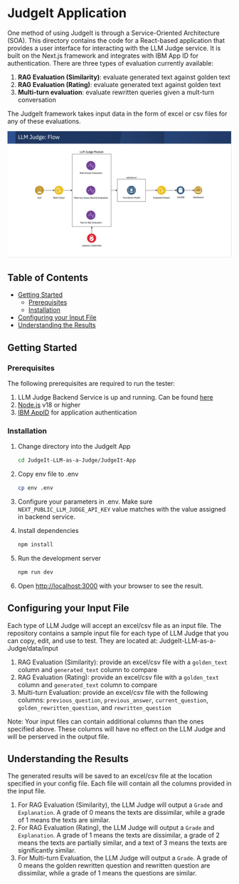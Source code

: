 <!-- ABOUT THE PROJECT -->

<!-- omit in toc -->
# JudgeIt Application

One method of using JudgeIt is through a Service-Oriented Architecture (SOA). This directory contains the code for a React-based application that provides a user interface for interacting with the LLM Judge service. It is built on the Next.js framework and integrates with IBM App ID for authentication. There are three types of evaluation currently available:

1. **RAG Evaluation (Similarity)**: evaluate generated text against golden text
2. **RAG Evaluation (Rating)**: evaluate generated text against golden text
3. **Multi-turn evaluation**: evaluate rewritten queries given a mult-turn conversation

The JudgeIt framework takes input data in the form of excel or csv files for any of these evaluations.

![LLM-Judges](/images/flow-diagram.png)

<!-- omit in toc -->
## Table of Contents

- [Getting Started](#getting-started)
  - [Prerequisites](#prerequisites)
  - [Installation](#installation)
- [Configuring your Input File](#configuring-your-input-file)
- [Understanding the Results](#understanding-the-results)

<!-- GETTING STARTED -->

## Getting Started

### Prerequisites

The following prerequisites are required to run the tester:

1. LLM Judge Backend Service is up and running. Can be found [here](/REST-Service)
2. [Node.js](https://nodejs.org/en) v18 or higher
3. [IBM AppID](https://www.ibm.com/products/app-id) for application authentication

### Installation

1. Change directory into the JudgeIt App

   ```bash
   cd JudgeIt-LLM-as-a-Judge/JudgeIt-App
   ```

2. Copy env file to .env

   ```bash
   cp env .env
   ```

3. Configure your parameters in .env. Make sure `NEXT_PUBLIC_LLM_JUDGE_API_KEY` value matches with the value assigned in backend service.

4. Install dependencies

   ```bash
   npm install
   ```

5. Run the development server

   ```bash
   npm run dev
   ```

6. Open [http://localhost:3000](http://localhost:3000) with your browser to see the result.

## Configuring your Input File

Each type of LLM Judge will accept an excel/csv file as an input file. The repository contains a sample input file for each type of LLM Judge that you can copy, edit, and use to test. They are located at: JudgeIt-LLM-as-a-Judge/data/input

1. RAG Evaluation (Similarity): provide an excel/csv file with a `golden_text` column and `generated_text` column to compare
2. RAG Evaluation (Rating): provide an excel/csv file with a `golden_text` column and `generated_text` column to compare
3. Multi-turn Evaluation: provide an excel/csv file with the following columns: `previous_question`, `previous_answer`, `current_question`, `golden_rewritten_question`, and `rewritten_question`

Note: Your input files can contain additional columns than the ones specified above. These columns will have no effect on the LLM Judge and will be perserved in the output file.

## Understanding the Results

The generated results will be saved to an excel/csv file at the location specified in your config file. Each file will contain all the columns provided in the input file.

1. For RAG Evaluation (Similarity), the LLM Judge will output a `Grade` and `Explanation`. A grade of 0 means the texts are dissimilar, while a grade of 1 means the texts are similar.
2. For RAG Evaluation (Rating), the LLM Judge will output a `Grade` and `Explanation`. A grade of 1 means the texts are dissimilar, a grade of 2 means the texts are partially similar, and a text of 3 means the texts are significantly similar.
3. For Multi-turn Evaluation, the LLM Judge will output a `Grade`. A grade of 0 means the golden rewritten question and rewritten question are dissimilar, while a grade of 1 means the questions are similar.
